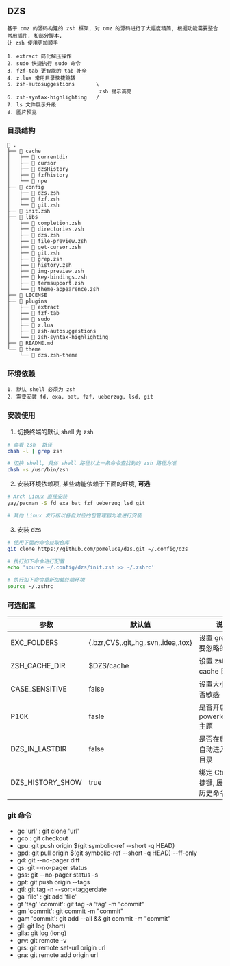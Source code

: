 ## DZS

```
基于 omz 的源码构建的 zsh 框架, 对 omz 的源码进行了大幅度精简, 根据功能需要整合常用插件, 和部分脚本,
让 zsh 使用更加顺手

1. extract 简化解压操作
2. sudo 快捷执行 sudo 命令
3. fzf-tab 更智能的 tab 补全
4. z.lua 常用目录快捷跳转
5. zsh-autosuggestions       \
                              zsh 提示高亮
6. zsh-syntax-highlighting   /
7. ls 文件展示升级
8. 图片预览
```

### 目录结构

```
 .
├──  cache
│   ├──  currentdir
│   ├──  cursor
│   ├──  dzsHistory
│   ├──  fzfhistory
│   └──  npe
├──  config
│   ├──  dzs.zsh
│   ├──  fzf.zsh
│   └──  git.zsh
├──  init.zsh
├──  libs
│   ├──  completion.zsh
│   ├──  directories.zsh
│   ├──  dzs.zsh
│   ├──  file-preview.zsh
│   ├──  get-cursor.zsh
│   ├──  git.zsh
│   ├──  grep.zsh
│   ├──  history.zsh
│   ├──  img-preview.zsh
│   ├──  key-bindings.zsh
│   ├──  termsupport.zsh
│   └──  theme-appearence.zsh
├──  LICENSE
├──  plugins
│   ├──  extract
│   ├──  fzf-tab
│   ├──  sudo
│   ├──  z.lua
│   ├──  zsh-autosuggestions
│   └──  zsh-syntax-highlighting
├──  README.md
└──  theme
    └──  dzs.zsh-theme
```

### 环境依赖

```
1. 默认 shell 必须为 zsh
2. 需要安装 fd, exa, bat, fzf, ueberzug, lsd, git
```

### 安装使用

1. 切换终端的默认 shell 为 zsh
```zsh
# 查看 zsh  路径
chsh -l | grep zsh

# 切换 shell, 具体 shell 路径以上一条命令查找到的 zsh 路径为准
chsh -s /usr/bin/zsh
```

2. 安装环境依赖项, 某些功能依赖于下面的环境, **可选**
```zsh
# Arch Linux 直接安装
yay/pacman -S fd exa bat fzf ueberzug lsd git

# 其他 Linux 发行版以各自对应的包管理器为准进行安装
```

3. 安装 dzs
```zsh
# 使用下面的命令拉取仓库
git clone https://github.com/pomeluce/dzs.git ~/.config/dzs

# 执行如下命令进行配置
echo 'source ~/.config/dzs/init.zsh >> ~/.zshrc'

# 执行如下命令重新加载终端环境
source ~/.zshrc
```

### 可选配置

| 参数             | 默认值                              | 说明                                   |
| ---------------- | ----------------------------------- | -------------------------------------- |
| EXC_FOLDERS      | {.bzr,CVS,.git,.hg,.svn,.idea,.tox} | 设置 grep 命令要忽略的目录             |
| ZSH_CACHE_DIR    | $DZS/cache                          | 设置 zsh 的 cache 目录                 |
| CASE_SENSITIVE   | false                               | 设置大小写是否敏感                     |
| P10K             | fasle                               | 是否开启 powerlevel10k 主题            |
| DZS_IN_LASTDIR   | false                               | 是否在启动时自动进入上次目录           |
| DZS_HISTORY_SHOW | true                                | 绑定 Ctrl + r 快捷键, 展示搜索历史命令 |

### git 命令

<!-- ``` -->

- gc 'url' : git clone 'url'
- gco : git checkout
- gpu: git push origin $(git symbolic-ref --short -q HEAD)
- gpd: git pull origin $(git symbolic-ref --short -q HEAD) --ff-only
- gd: git --no-pager diff
- gs: git --no-pager status
- gss: git --no-pager status -s
- gpt: git push origin --tags
- gtl: git tag -n --sort=taggerdate
- ga 'file' : git add 'file'
- gt 'tag' 'commit': git tag -a 'tag' -m "commit"
- gm 'commit': git commit -m "commit"
- gam 'commit': git add --all && git commit -m "commit"
- gll: git log (short)
- glla: git log (long)
- grv: git remote -v
- grs: git remote set-url origin url
- gra: git remote add origin url
<!-- ``` -->
